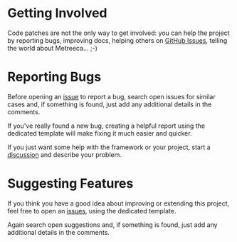 # Getting Involved

Code patches are not the only way to get involved: you can help the project by reporting bugs, improving docs, helping
others on [GitHub Issues](issues), telling the world about Metreeca… ;-)

# Reporting Bugs

Before opening an [issue](issues) to report a bug, search open issues for similar cases and, if something is found, just
add any additional details in the comments.

If you've really found a new bug, creating a helpful report using the dedicated template will make fixing it much easier
and quicker.

If you just want some help with the framework or your project, start a [discussion](discussions) and describe your
problem.

# Suggesting Features

If you think you have a good idea about improving or extending this project, feel free to open an [issues](issues),
using the dedicated template.

Again search open suggestions and, if something is found, just add any additional details in the comments.
